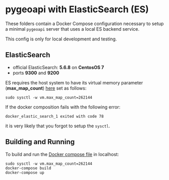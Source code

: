 # pygeoapi with ElasticSearch (ES)

These folders contain a Docker Compose configuration necessary to setup a minimal
`pygeoapi` server that uses a local ES backend service.

This config is only for local development and testing.

## ElasticSearch

- official ElasticSearch: **5.6.8** on **CentosOS 7**
- ports **9300** and **9200**

ES requires the host system to have its virtual memory
parameter (**max_map_count**) [here](https://www.elastic.co/guide/en/elasticsearch/reference/current/vm-max-map-count.html)
set as follows:

```
sudo sysctl -w vm.max_map_count=262144
```

If the docker composition fails with the following error:
```
docker_elastic_search_1 exited with code 78
```

it is very likely that you forgot to setup the `sysctl`.

## Building and Running

To build and run the [Docker compose file](docker-compose.yml) in localhost:

```
sudo sysctl -w vm.max_map_count=262144
docker-compose build
docker-compose up
```
